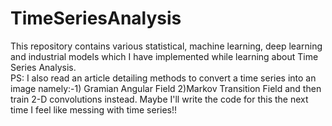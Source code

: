# TimeSeriesAnalysis
This repository contains various statistical, machine learning, deep learning and industrial models which I have implemented while learning about Time Series Analysis.  
PS: I also read an article detailing methods to convert a time series into an image namely:-1) Gramian Angular Field 2)Markov Transition Field and then train 2-D convolutions instead. Maybe I'll write the code for this the next time I feel like messing with time series!! 
